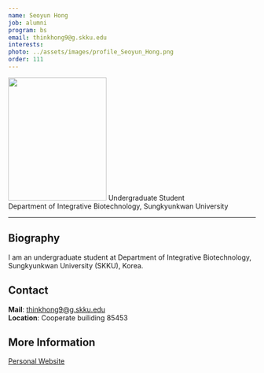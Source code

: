 ```yaml
---
name: Seoyun Hong
job: alumni
program: bs
email: thinkhong9@g.skku.edu
interests: 
photo: ../assets/images/profile_Seoyun_Hong.png
order: 111
---
```


<img src="../../assets/images/profile_Seoyun_Hong.png" width="200" height="250">
Undergraduate Student<br>Department of Integrative Biotechnology, Sungkyunkwan University<br>

<hr>

## Biography
I am an undergraduate student at Department of Integrative Biotechnology, Sungkyunkwan University (SKKU), Korea. 

## Contact
**Mail**: thinkhong9@g.skku.edu<br>
**Location**: Cooperate builiding 85453

## More Information
[Personal Website](https://github.com/Think-hong)
